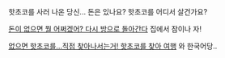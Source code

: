 핫초코를 사러 나온 당신... 돈은 있나요? 핫초코를 어디서 살건가요? 

[돈이 없으면 뭘 어쩌겠어? 다시 방으로 돌아간다](../marshmallow.md) 집에서 잠이나 자!

[ 없으면 핫초코를...직접 찾아나서는거! 핫초코를 찾아 여행](journey-to-find-coco/find-coco.md) 
와 한국어당..
